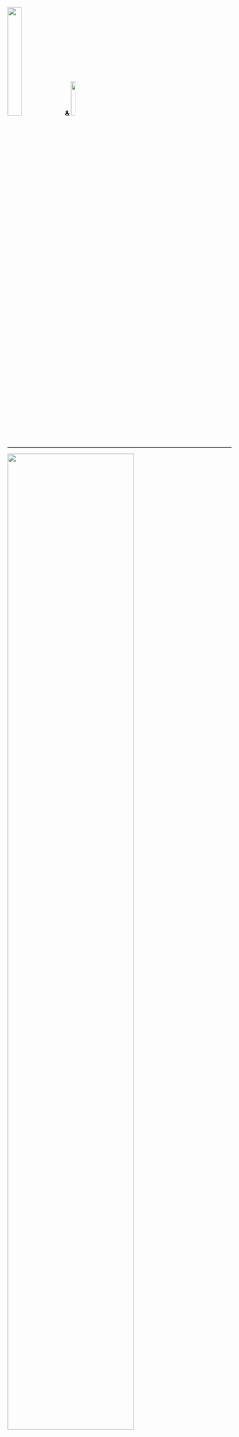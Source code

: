 
<img src="https://user-images.githubusercontent.com/79014070/209271664-2f5a24e9-1dd0-46fb-b5bf-12e40edd99e2.png" width=25% height=25%> **&** <img src="https://user-images.githubusercontent.com/79014070/209271688-4ac822c3-af6b-442f-9421-ef237ed017f3.png" width=14% height=14%>

---

<img src="https://user-images.githubusercontent.com/79014070/209272290-d21d1bee-8563-44fd-86d9-1f7f9cf350a5.png" width=75% height=75%>

---

# yieldprioritization+
Yield Prioritization+ is a light-weight, efficient and easy-to-implement module that is mainly used to  structure functions on a priority list.

## Documentation
https://github.com/sinetric/yieldprioritization/wiki/_new
